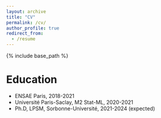 ```yaml
---
layout: archive
title: "CV"
permalink: /cv/
author_profile: true
redirect_from:
  - /resume
---
```


{% include base_path %}

Education
======
* ENSAE Paris, 2018-2021
* Université Paris-Saclay, M2 Stat-ML, 2020-2021
* Ph.D, LPSM, Sorbonne-Université, 2021-2024 (expected)


